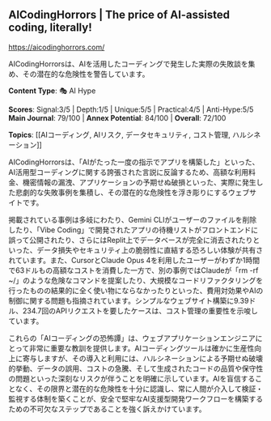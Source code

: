 ## AICodingHorrors | The price of AI-assisted coding, literally!

https://aicodinghorrors.com/

AICodingHorrorsは、AIを活用したコーディングで発生した実際の失敗談を集め、その潜在的な危険性を警告しています。

**Content Type**: 🎭 AI Hype

**Scores**: Signal:3/5 | Depth:1/5 | Unique:5/5 | Practical:4/5 | Anti-Hype:5/5
**Main Journal**: 79/100 | **Annex Potential**: 84/100 | **Overall**: 72/100

**Topics**: [[AIコーディング, AIリスク, データセキュリティ, コスト管理, ハルシネーション]]

AICodingHorrorsは、「AIがたった一度の指示でアプリを構築した」といった、AI活用型コーディングに関する誇張された言説に反論するため、高額な利用料金、機密情報の漏洩、アプリケーションの予期せぬ破損といった、実際に発生した悲劇的な失敗事例を集積し、その潜在的な危険性を浮き彫りにするウェブサイトです。

掲載されている事例は多岐にわたり、Gemini CLIがユーザーのファイルを削除したり、「Vibe Coding」で開発されたアプリの待機リストがフロントエンドに誤って公開されたり、さらにはReplit上でデータベースが完全に消去されたりといった、データ損失やセキュリティ上の脆弱性に直結する恐ろしい体験が共有されています。また、CursorとClaude Opus 4を利用したユーザーがわずか1時間で63ドルもの高額なコストを消費した一方で、別の事例ではClaudeが「rm -rf ~/」のような危険なコマンドを提案したり、大規模なコードリファクタリングを行ったものの結果的に全く使い物にならなかったりといった、費用対効果やAIの制御に関する問題も指摘されています。シンプルなウェブサイト構築に9.39ドル、234.7回のAPIリクエストを要したケースは、コスト管理の重要性を示唆しています。

これらの「AIコーディングの恐怖譚」は、ウェブアプリケーションエンジニアにとって非常に重要な教訓を提供します。AIコーディングツールは確かに生産性向上に寄与しますが、その導入と利用には、ハルシネーションによる予期せぬ破壊的挙動、データの誤用、コストの急騰、そして生成されたコードの品質や保守性の問題といった深刻なリスクが伴うことを明確に示しています。AIを盲信することなく、その限界と潜在的な危険性を十分に認識し、常に人間が介入して検証・監視する体制を築くことが、安全で堅牢なAI支援型開発ワークフローを構築するための不可欠なステップであることを強く訴えかけています。